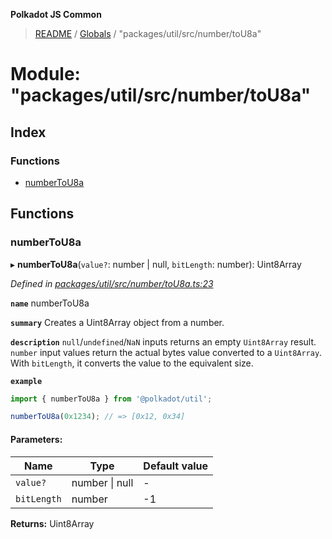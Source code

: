 **Polkadot JS Common**

> [README](../README.md) / [Globals](../globals.md) / "packages/util/src/number/toU8a"

# Module: "packages/util/src/number/toU8a"

## Index

### Functions

* [numberToU8a](_packages_util_src_number_tou8a_.md#numbertou8a)

## Functions

### numberToU8a

▸ **numberToU8a**(`value?`: number \| null, `bitLength`: number): Uint8Array

*Defined in [packages/util/src/number/toU8a.ts:23](https://github.com/polkadot-js/common/blob/13ae8665/packages/util/src/number/toU8a.ts#L23)*

**`name`** numberToU8a

**`summary`** Creates a Uint8Array object from a number.

**`description`** 
`null`/`undefined`/`NaN` inputs returns an empty `Uint8Array` result. `number` input values return the actual bytes value converted to a `Uint8Array`. With `bitLength`, it converts the value to the equivalent size.

**`example`** 
<BR>

```javascript
import { numberToU8a } from '@polkadot/util';

numberToU8a(0x1234); // => [0x12, 0x34]
```

#### Parameters:

Name | Type | Default value |
------ | ------ | ------ |
`value?` | number \| null | - |
`bitLength` | number | -1 |

**Returns:** Uint8Array
